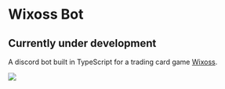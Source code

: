 # Wixoss Bot

## Currently under development

A discord bot built in TypeScript for a trading card game [Wixoss](https://wixoss.fandom.com).

![](https://media.discordapp.net/attachments/713308973511737346/1007606211463626772/unknown.png)
